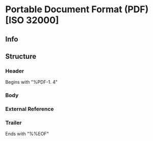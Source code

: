 # Portable Document Format (PDF)<br>[ISO 32000]

## Info

## Structure
### Header
Begins with "%PDF-1. 4"

### Body

### External Reference

### Trailer
Ends with "%%EOF"